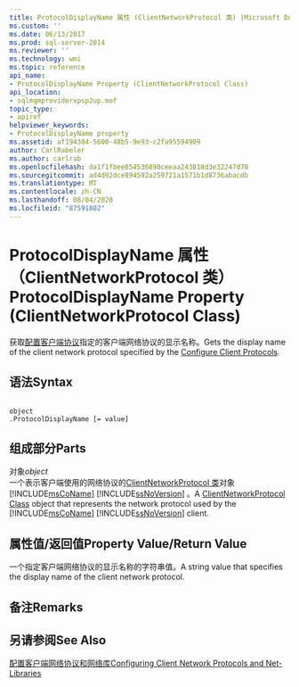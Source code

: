 ```yaml
---
title: ProtocolDisplayName 属性 (ClientNetworkProtocol 类) |Microsoft Docs
ms.custom: ''
ms.date: 06/13/2017
ms.prod: sql-server-2014
ms.reviewer: ''
ms.technology: wmi
ms.topic: reference
api_name:
- ProtocolDisplayName Property (ClientNetworkProtocol Class)
api_location:
- sqlmgmproviderxpsp2up.mof
topic_type:
- apiref
helpviewer_keywords:
- ProtocolDisplayName property
ms.assetid: af194304-5600-48b5-9e93-c2fa95594909
author: CarlRabeler
ms.author: carlrab
ms.openlocfilehash: da1f1fbee054536890ceeaa243818d3e32247d78
ms.sourcegitcommit: ad4d92dce894592a259721a1571b1d8736abacdb
ms.translationtype: MT
ms.contentlocale: zh-CN
ms.lasthandoff: 08/04/2020
ms.locfileid: "87591802"
---
```

# <a name="protocoldisplayname-property-clientnetworkprotocol-class"></a><span data-ttu-id="ae312-102">ProtocolDisplayName 属性（ClientNetworkProtocol 类）</span><span class="sxs-lookup"><span data-stu-id="ae312-102">ProtocolDisplayName Property (ClientNetworkProtocol Class)</span></span>
  <span data-ttu-id="ae312-103">获取[配置客户端协议](https://technet.microsoft.com/library/ms181035.aspx)指定的客户端网络协议的显示名称。</span><span class="sxs-lookup"><span data-stu-id="ae312-103">Gets the display name of the client network protocol specified by the [Configure Client Protocols](https://technet.microsoft.com/library/ms181035.aspx).</span></span>  
  
## <a name="syntax"></a><span data-ttu-id="ae312-104">语法</span><span class="sxs-lookup"><span data-stu-id="ae312-104">Syntax</span></span>  
  
```  
  
object  
.ProtocolDisplayName [= value]  
```  
  
## <a name="parts"></a><span data-ttu-id="ae312-105">组成部分</span><span class="sxs-lookup"><span data-stu-id="ae312-105">Parts</span></span>  
 <span data-ttu-id="ae312-106">对象</span><span class="sxs-lookup"><span data-stu-id="ae312-106">*object*</span></span>  
 <span data-ttu-id="ae312-107">一个表示客户端使用的网络协议的[ClientNetworkProtocol 类](clientnetworkprotocol-class.md)对象 [!INCLUDE[msCoName](../../../includes/msconame-md.md)] [!INCLUDE[ssNoVersion](../../../includes/ssnoversion-md.md)] 。</span><span class="sxs-lookup"><span data-stu-id="ae312-107">A [ClientNetworkProtocol Class](clientnetworkprotocol-class.md) object that represents the network protocol used by the [!INCLUDE[msCoName](../../../includes/msconame-md.md)] [!INCLUDE[ssNoVersion](../../../includes/ssnoversion-md.md)] client.</span></span>  
  
## <a name="property-valuereturn-value"></a><span data-ttu-id="ae312-108">属性值/返回值</span><span class="sxs-lookup"><span data-stu-id="ae312-108">Property Value/Return Value</span></span>  
 <span data-ttu-id="ae312-109">一个指定客户端网络协议的显示名称的字符串值。</span><span class="sxs-lookup"><span data-stu-id="ae312-109">A string value that specifies the display name of the client network protocol.</span></span>  
  
## <a name="remarks"></a><span data-ttu-id="ae312-110">备注</span><span class="sxs-lookup"><span data-stu-id="ae312-110">Remarks</span></span>  
  
## <a name="see-also"></a><span data-ttu-id="ae312-111">另请参阅</span><span class="sxs-lookup"><span data-stu-id="ae312-111">See Also</span></span>  
 [<span data-ttu-id="ae312-112">配置客户端网络协议和网络库</span><span class="sxs-lookup"><span data-stu-id="ae312-112">Configuring Client Network Protocols and Net-Libraries</span></span>](https://technet.microsoft.com/library/ms181035.aspx)  
  
  
